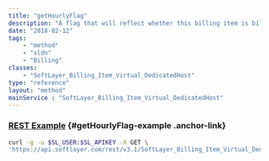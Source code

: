 ```yaml
---
title: "getHourlyFlag"
description: "A flag that will reflect whether this billing item is billed on an hourly basis or not."
date: "2018-02-12"
tags:
    - "method"
    - "sldn"
    - "Billing"
classes:
    - "SoftLayer_Billing_Item_Virtual_DedicatedHost"
type: "reference"
layout: "method"
mainService : "SoftLayer_Billing_Item_Virtual_DedicatedHost"
---
```


### [REST Example](#getHourlyFlag-example) <a href="/article/rest/"><i class="fas fa-question"></i></a> {#getHourlyFlag-example .anchor-link} 
```bash
curl -g -u $SL_USER:$SL_APIKEY -X GET \
'https://api.softlayer.com/rest/v3.1/SoftLayer_Billing_Item_Virtual_DedicatedHost/{SoftLayer_Billing_Item_Virtual_DedicatedHostID}/getHourlyFlag'
```
